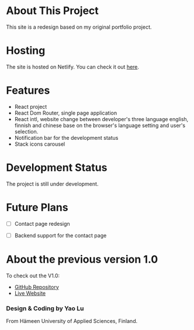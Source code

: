 # About This Project

This site is a redesign based on my original portfolio project.

# Hosting

The site is hosted on Netlify. You can check it out [here](https://tecjojo.netlify.app/).


# Features

- React project
- React Dom Router, single page application 
- React intl, website change between developer's three language english, finnish and chinese base on the browser's language setting and user's selection.
- Notification bar for the development status
- Stack icons carousel

# Development Status

The project is still under development.

# Future Plans


- [ ] Contact page redesign
- [ ] Backend support for the contact page


# About the previous version 1.0
To check out the V1.0:
- [GitHub Repository](https://github.com/TecJoJo/MyReactResumeWebsite)
- [Live Website](https://welcome-to-yao-website.netlify.app/)

### Design & Coding by Yao Lu
From Hämeen University of Applied Sciences, Finland.